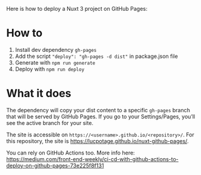 Here is how to deploy a Nuxt 3 project on GitHub Pages:

# How to

1. Install dev dependency `gh-pages`
2. Add the script `"deploy": "gh-pages -d dist"` in package.json file
2. Generate with `npm run generate`
3. Deploy with `npm run deploy`

# What it does

The dependency will copy your dist content to a specific `gh-pages` branch that will be served by GitHub Pages. If you go to your Settings/Pages, you’ll see the active branch for your site.

The site is accessible on `https://<username>.github.io/<repository>/`. For this repository, the site is https://lucpotage.github.io/nuxt-github-pages/.

You can rely on GitHub Actions too. More info here: https://medium.com/front-end-weekly/ci-cd-with-github-actions-to-deploy-on-github-pages-73e225f8f131